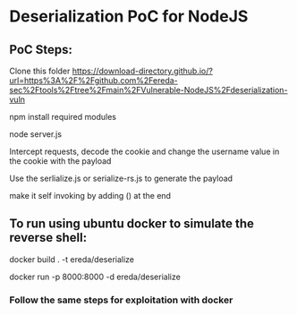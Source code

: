 # Deserialization PoC for NodeJS

## PoC Steps:

Clone this folder https://download-directory.github.io/?url=https%3A%2F%2Fgithub.com%2Fereda-sec%2Ftools%2Ftree%2Fmain%2FVulnerable-NodeJS%2Fdeserialization-vuln

npm install required modules

node server.js

Intercept requests, decode the cookie and change the username value in the cookie with the payload

Use the serlialize.js or serialize-rs.js to generate the payload

make it self invoking by adding () at the end


## To run using ubuntu docker to simulate the reverse shell:

docker build . -t ereda/deserialize

docker run -p 8000:8000 -d ereda/deserialize

### Follow the same steps for exploitation with docker
